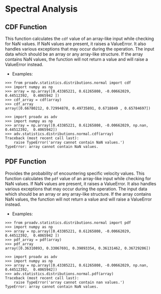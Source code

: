 # Spectral Analysis

## CDF Function

This function calculates the `cdf` value of an array-like input while checking for NaN values. 
If NaN values are present, it raises a ValueError. It also handles various exceptions that may occur during the operation.
The input data which should be an array or any array-like structure.
If the array contains NaN values, the function will not return a value and will raise a ValueError instead.

- Examples:

>>>
    >>> from proadv.statistics.distributions.normal import cdf
    >>> import numpy as np
    >>> array = np.array([0.43385221, 0.61265808, -0.00662029,  0.44512392,  0.4065942 ])
    >>> cdf_array = cdf(array)
    >>> cdf_array
    array([0.66780212, 0.72994878, 0.49735891, 0.6718849 , 0.65784697])

>>>
    >>> import proadv as adv
    >>> import numpy as np
    >>> array = np.array([0.43385221, 0.61265808, -0.00662029, np.nan,  0.44512392,  0.4065942])
    >>> adv.statistics.distributions.normal.cdf(array)
    Traceback (most recent call last):
        raise TypeError('array cannot contain NaN values.')
    TypeError: array cannot contain NaN values.


## PDF Function

Provides the probability of encountering specific velocity values. 
This function calculates the `pdf` value of an array-like input while checking for NaN values.
If NaN values are present, it raises a ValueError. It also handles various exceptions that may occur during the operation.
The input data which should be an array or any array-like structure.
If the array contains NaN values, the function will not return a value and will raise a ValueError instead.

- Examples:

>>>
    >>> from proadv.statistics.distributions.normal import pdf
    >>> import numpy as np
    >>> array = np.array([0.43385221, 0.61265808, -0.00662029,  0.44512392,  0.4065942 ])
    >>> pdf_array = pdf(array)
    >>> pdf_array
    array([0.36310893, 0.33067691, 0.39893354, 0.36131462, 0.36729206])

>>>
    >>> import proadv as adv
    >>> import numpy as np
    >>> array = np.array([0.43385221, 0.61265808, -0.00662029, np.nan,  0.44512392,  0.4065942])
    >>> adv.statistics.distributions.normal.pdf(array)
    Traceback (most recent call last):
        raise TypeError('array cannot contain nan values.')
    TypeError: array cannot contain NaN values.